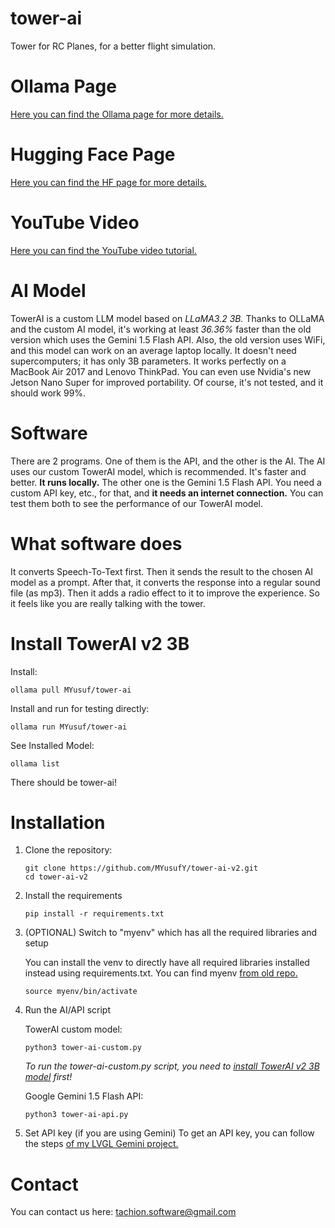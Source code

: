 # tower-ai
Tower for RC Planes, for a better flight simulation.

# Ollama Page
[Here you can find the Ollama page for more details.](https://ollama.com/MYusuf/tower-ai)

# Hugging Face Page
[Here you can find the HF page for more details.](https://huggingface.co/tachion/tower-ai)

# YouTube Video
[Here you can find the YouTube video tutorial.](https://www.youtube.com/watch?v=1MKTU9S0DMI)

# AI Model
TowerAI is a custom LLM model based on *LLaMA3.2 3B.* Thanks to OLLaMA and the custom AI model, it's working at least *36.36%* faster than the old version which uses the Gemini 1.5 Flash API. Also, the old version uses WiFi, and this model can work on an average laptop locally. It doesn't need supercomputers; it has only 3B parameters. It works perfectly on a MacBook Air 2017 and Lenovo ThinkPad. You can even use Nvidia's new Jetson Nano Super for improved portability. Of course, it's not tested, and it should work 99%.

# Software
There are 2 programs. One of them is the API, and the other is the AI. The AI uses our custom TowerAI model, which is recommended. It's faster and better. **It runs locally.** The other one is the Gemini 1.5 Flash API. You need a custom API key, etc., for that, and **it needs an internet connection.** You can test them both to see the performance of our TowerAI model.

# What software does
It converts Speech-To-Text first. Then it sends the result to the chosen AI model as a prompt. After that, it converts the response into a regular sound file (as mp3). Then it adds a radio effect to it to improve the experience. So it feels like you are really talking with the tower.

# Install TowerAI v2 3B
Install:
```
ollama pull MYusuf/tower-ai
```

Install and run for testing directly:
```
ollama run MYusuf/tower-ai
```

See Installed Model:
```
ollama list
```
There should be tower-ai!

# Installation
1. Clone the repository:
   ```
   git clone https://github.com/MYusufY/tower-ai-v2.git
   cd tower-ai-v2
   ```
2. Install the requirements
   ```
   pip install -r requirements.txt
   ```

4. (OPTIONAL) Switch to "myenv" which has all the required libraries and setup

   You can install the venv to directly have all required libraries installed instead using requirements.txt. You can find myenv [from old repo.](https://github.com/MYusufY/tower-ai)
   ```
   source myenv/bin/activate
   ```
5. Run the AI/API script
   
   TowerAI custom model:
   ```
   python3 tower-ai-custom.py
   ```
   *To run the tower-ai-custom.py script, you need to [install TowerAI v2 3B model](https://github.com/MYusufY/tower-ai-v2?tab=readme-ov-file#install-towerai-v2-3b) first!*

   Google Gemini 1.5 Flash API:
   ```
   python3 tower-ai-api.py
   ```
7. Set API key (if you are using Gemini)
   To get an API key, you can follow the steps [of my LVGL Gemini project.](https://github.com/MYusufY/lvgl-gemini/wiki)

# Contact
You can contact us here: [tachion.software@gmail.com](mailto:tachion.software@gmail.com?subject=Project%20TowerAI)
